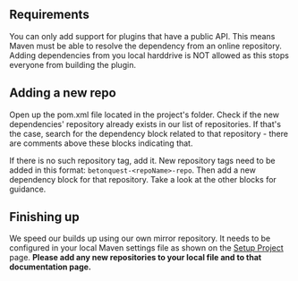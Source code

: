 ## Requirements 
You can only add support for plugins that have a public API. This means Maven must be able to resolve the dependency 
from an online repository. Adding dependencies from you local harddrive is NOT allowed as this stops everyone from 
building the plugin.

## Adding a new repo
Open up the pom.xml file located in the project's folder. Check if the new dependencies' repository already exists in our 
list of repositories. If that's the case, search for the dependency block related to that repository - there are comments
above these blocks indicating that.

If there is no such repository tag, add it.
New repository tags need to be added in this format: `betonquest-<repoName>-repo`.
Then add a new dependency block for that repository. Take a look at the other
blocks for guidance.

## Finishing up
We speed our builds up using our own mirror repository. It needs to be configured in your local Maven settings file as
shown on the [Setup Project](../../Setup-Project.md#build-speed-up) page.
**Please add any new repositories to your local file and to that documentation page.**
